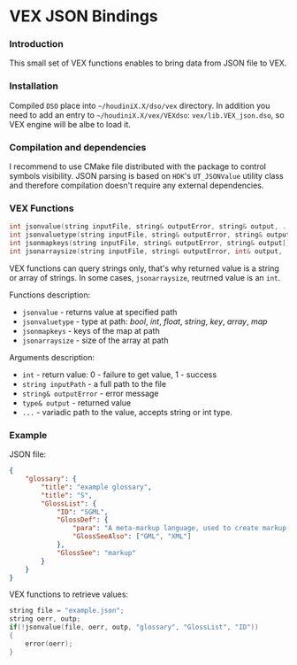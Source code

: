 # VEX JSON Bindings
### Introduction
This small set of VEX functions enables to bring data from JSON file to VEX. 

 ### Installation
 Compiled `DSO` place into `~/houdiniX.X/dso/vex` directory. In addition you need to add an entry to `~/houdiniX.X/vex/VEXdso`: `vex/lib.VEX_json.dso`, so VEX engine will be albe to load it.
 
 ### Compilation and dependencies
 I recommend to use CMake file distributed with the package to control symbols visibility.
 JSON parsing is based on `HDK`'s `UT_JSONValue` utility class and therefore compilation doesn't require any external dependencies.

### VEX Functions
```c
int jsonvalue(string inputFile, string& outputError, string& output, ... );
int jsonvaluetype(string inputFile, string& outputError, string& output, ... );
int jsonmapkeys(string inputFile, string& outputError, string& output[], ... );
int jsonarraysize(string inputFile, string& outputError, int& output, ... );
 ```
 VEX functions can query strings only, that's why returned value is a string or array of strings. In some cases, `jsonarraysize`, reutrned value is an `int`.

 Functions description:
   * `jsonvalue` - returns value at specified path
   * `jsonvaluetype` - type at path: _bool_, _int_, _float_, _string_, _key_, _array_, _map_
   * `jsonmapkeys` - keys of the map at path
   * `jsonarraysize` - size of the array at path
 
 Arguments description:
  * `int` - return value: 0 - failure to get value, 1 - success
  * `string inputPath` - a full path to the file
  * `string& outputError` - error message
  * `type& output` - returned value
  * `...` - variadic path to the value, accepts string or int type.

### Example
JSON file:
```json
{
    "glossary": {
        "title": "example glossary",
        "title": "S",
        "GlossList": {
            "ID": "SGML",
            "GlossDef": {
                "para": "A meta-markup language, used to create markup languages such as DocBook.",
                "GlossSeeAlso": ["GML", "XML"]
            },
            "GlossSee": "markup"
        }
    }
}
```

VEX functions to retrieve values:
```c
string file = "example.json";
string oerr, outp;
if(!jsonvalue(file, oerr, outp, "glossary", "GlossList", "ID"))
{
    error(oerr);
}
```
